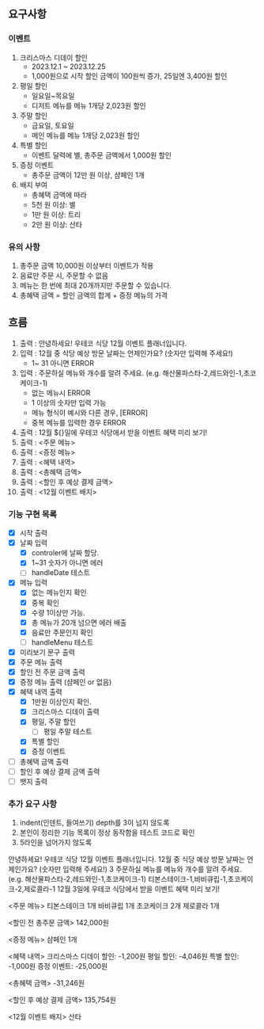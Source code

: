 ## 요구사항

### 이벤트

1. 크리스마스 디데이 할인
   - 2023.12.1 ~ 2023.12.25
   - 1,000원으로 시작 할인 금액이 100원씩 증가, 25일엔 3,400원 할인
2. 평일 할인
   - 일요일~목요일
   - 디저트 메뉴를 메뉴 1개당 2,023원 할인
3. 주말 할인
   - 금요일, 토요일
   - 메인 메뉴를 메뉴 1개당 2,023원 할인
4. 특별 할인
   - 이벤트 달력에 별, 총주문 금액에서 1,000원 할인
5. 증정 이벤트
   - 총주문 금액이 12만 원 이상, 샴페인 1개
6. 배지 부여
   - 총혜택 금액에 따라
   - 5천 원 이상: 별
   - 1만 원 이상: 트리
   - 2만 원 이상: 산타

### 유의 사항

1. 총주문 금액 10,000원 이상부터 이벤트가 적용
2. 음료만 주문 시, 주문할 수 없음
3. 메뉴는 한 번에 최대 20개까지만 주문할 수 있습니다.
4. 총혜택 금액 = 할인 금액의 합계 + 증정 메뉴의 가격

## 흐름

1. 출력 : 안녕하세요! 우테코 식당 12월 이벤트 플래너입니다.
2. 입력 : 12월 중 식당 예상 방문 날짜는 언제인가요? (숫자만 입력해 주세요!)
   - 1~ 31 아니면 ERROR
3. 입력 : 주문하실 메뉴와 개수를 알려 주세요. (e.g. 해산물파스타-2,레드와인-1,초코케이크-1)
   - 없는 메뉴시 ERROR
   - 1 이상의 숫자만 입력 가능
   - 메뉴 형식이 예시와 다른 경우, [ERROR]
   - 중복 메뉴를 입력한 경우 ERROR
4. 출력 : 12월 ${}일에 우테코 식당에서 받을 이벤트 혜택 미리 보기!
5. 출력 : <주문 메뉴>
6. 출력 : <증정 메뉴>
7. 출력 : <혜택 내역>
8. 출력 : <총혜택 금액>
9. 출력 : <할인 후 예상 결제 금액>
10. 출력 : <12월 이벤트 배지>

### 기능 구현 목록

- [x] 시작 출력
- [x] 날짜 입력
  - [x] controler에 날짜 할당.
  - [x] 1~31 숫자가 아니면 에러
  - [ ] handleDate 테스트
- [x] 메뉴 입력
  - [x] 없는 메뉴인지 확인
  - [x] 중복 확인
  - [x] 수량 1이상만 가능.
  - [x] 총 메뉴가 20개 넘으면 에러 배출
  - [x] 음료만 주문인지 확인
  - [ ] handleMenu 테스트
- [x] 미리보기 문구 출력
- [x] 주문 메뉴 출력
- [x] 할인 전 주문 금액 출력
- [x] 증정 메뉴 출력 (샴페인 or 없음)
- [x] 혜택 내역 출력
  - [x] 1만원 이상인지 확인.
  - [x] 크리스마스 디데이 출력
  - [x] 평일, 주말 할인
    - [ ] 평일 주말 테스트
  - [x] 특별 할인
  - [x] 증정 이벤트
- [ ] 총혜택 금액 출력
- [ ] 할인 후 예상 결제 금액 출력
- [ ] 뱃지 출력

### 추가 요구 사항

1. indent(인덴트, 들여쓰기) depth를 3이 넘지 않도록
2. 본인이 정리한 기능 목록이 정상 동작함을 테스트 코드로 확인
3. 5라인을 넘어가지 않도록

안녕하세요! 우테코 식당 12월 이벤트 플래너입니다.
12월 중 식당 예상 방문 날짜는 언제인가요? (숫자만 입력해 주세요!)
3
주문하실 메뉴를 메뉴와 개수를 알려 주세요. (e.g. 해산물파스타-2,레드와인-1,초코케이크-1)
티본스테이크-1,바비큐립-1,초코케이크-2,제로콜라-1
12월 3일에 우테코 식당에서 받을 이벤트 혜택 미리 보기!

<주문 메뉴>
티본스테이크 1개
바비큐립 1개
초코케이크 2개
제로콜라 1개

<할인 전 총주문 금액>
142,000원

<증정 메뉴>
샴페인 1개

<혜택 내역>
크리스마스 디데이 할인: -1,200원
평일 할인: -4,046원
특별 할인: -1,000원
증정 이벤트: -25,000원

<총혜택 금액>
-31,246원

<할인 후 예상 결제 금액>
135,754원

<12월 이벤트 배지>
산타
